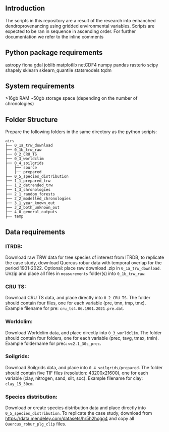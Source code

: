 ## Introduction
The scripts in this repository are a result of the research into enhanched dendroprovenancing using gridded environmental variables. Scripts are expected to be ran in sequence in ascending order. For further documentation we refer to the inline comments

## Python package requirements
astropy
fiona
gdal
joblib
matplotlib
netCDF4
numpy
pandas
rasterio
scipy
shapely
sklearn
sklearn_quantile
statsmodels
tqdm

## System requirements
\>16gb RAM
~50gb storage space (depending on the number of chronologies)

## Folder Structure
Prepare the following folders in the same directory as the python scripts:
```none
airs
├── 0_1a_trw_download
├── 0_1b_trw_raw
├── 0_2_CRU_TS
├── 0_3_worldclim
├── 0_4_soilgrids
│   ├── source
│   ├── prepared
├── 0_5_species_distribution
├── 1_1_prepared_trw
├── 1_2_detrended_trw
├── 1_3_chronologies
├── 2_1_random_forests
├── 2_2_modelled_chronologies
├── 3_1_year_known_out
├── 3_2_both_unknown_out
├── 4_0_general_outputs
├── temp
```

## Data requirements
### ITRDB: 
Download raw TRW data for tree species of interest from ITRDB, to replicate the  case study, download Quercus robur data with temporal overlap for the period 1901-2022. Optional: place raw download .zip in `0_1a_trw_download`. Unzip and place all files in `measurements` folder(s) into `0_1b_trw_raw`.

### CRU TS:  
Download CRU TS data, and place directly into `0_2_CRU_TS`. The folder should contain four files, one for each variable (pre, tmn, tmp, tmx). Example filename for pre: `cru_ts4.06.1901.2021.pre.dat`.

### Worldclim: 
Download Worldclim data, and place directly into `0_3_worldclim`. The folder should contain four folders, one for each variable (prec, tavg, tmax, tmin). Example foldername for prec: `wc2.1_30s_prec`.

### Soilgrids: 
Download Soilgrids data, and place into `0_4_soilgrids/prepared`. The folder should contain five TIF files (resolution: 43200x21600), one for each variable (clay, nitrogen, sand, silt, soc). Example filename for clay: `clay_15_30cm`.

### Species distribution:
Download or create species distribution data and place directly into `0_5_species_distribution`. To replicate the case study, download from https://data.mendeley.com/datasets/hr5h2hcgg4 and copy all `Quercus_robur_plg_clip` files.
